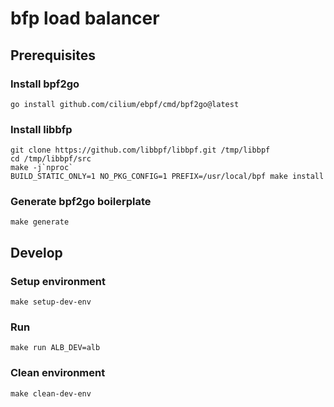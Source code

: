 # bfp load balancer

## Prerequisites

### Install bpf2go

```shell
go install github.com/cilium/ebpf/cmd/bpf2go@latest
```

### Install libbfp

```shell
git clone https://github.com/libbpf/libbpf.git /tmp/libbpf
cd /tmp/libbpf/src
make -j`nproc`
BUILD_STATIC_ONLY=1 NO_PKG_CONFIG=1 PREFIX=/usr/local/bpf make install
```

### Generate bpf2go boilerplate

```shell
make generate
```

## Develop

### Setup environment
```shell
make setup-dev-env
```

### Run
```shell
make run ALB_DEV=alb
```

### Clean environment
```shell
make clean-dev-env
```
